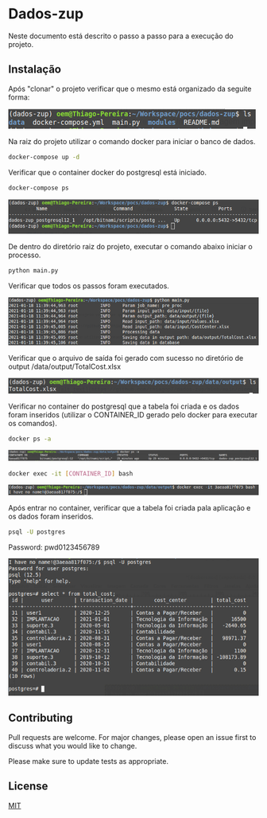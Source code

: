 # Dados-zup

Neste documento está descrito o passo a passo para a execução do projeto. 

## Instalação

Após "clonar" o projeto verificar que o mesmo está organizado da seguite forma:

![alt text](https://github.com/thiagop7/dados-zup/blob/main/clone.png)

Na raiz do projeto utilizar o comando docker para iniciar o banco de dados.

```bash
docker-compose up -d
```

Verificar que o container docker do postgresql está iniciado.

```bash
docker-compose ps
```

![alt text](https://github.com/thiagop7/dados-zup/blob/main/imageposgres.png)

De dentro do diretório raiz do projeto, executar o comando abaixo iniciar o processo.

```bash
python main.py
```

Verificar que todos os passos foram executados.

![alt text](https://github.com/thiagop7/dados-zup/blob/main/log.png)

Verificar que o arquivo de saída foi gerado com sucesso no diretório de output /data/output/TotalCost.xlsx

![alt text](https://github.com/thiagop7/dados-zup/blob/main/output.png)

Verificar no container do postgresql que a tabela foi criada e os dados foram inseridos (utilizar o CONTAINER_ID gerado pelo docker para executar os comandos).

```bash
docker ps -a
```

![alt text](https://github.com/thiagop7/dados-zup/blob/main/dockerps.png)

```bash
docker exec -it [CONTAINER_ID] bash
```
![alt text](https://github.com/thiagop7/dados-zup/blob/main/dockerexec.png)

Após entrar no container, verificar que a tabela foi criada pala aplicação e os dados foram inseridos.

```bash
psql -U postgres
```
Password: pwd0123456789

![alt text](https://github.com/thiagop7/dados-zup/blob/main/result_banco.png)

## Contributing
Pull requests are welcome. For major changes, please open an issue first to discuss what you would like to change.

Please make sure to update tests as appropriate.

## License
[MIT](https://choosealicense.com/licenses/mit/)
